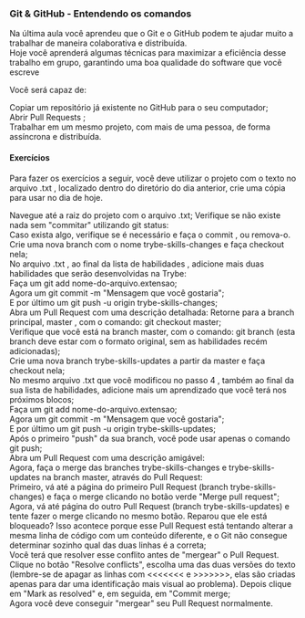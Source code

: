 ### Git & GitHub - Entendendo os comandos

Na última aula você aprendeu que o Git e o GitHub podem te ajudar muito a trabalhar de maneira colaborativa e distribuída.\
Hoje você aprenderá algumas técnicas para maximizar a eficiência desse trabalho em grupo, garantindo uma boa qualidade do software que você escreve

Você será capaz de:

Copiar um repositório já existente no GitHub para o seu computador;\
Abrir Pull Requests ;\
Trabalhar em um mesmo projeto, com mais de uma pessoa, de forma assíncrona e distribuída.

#### Exercícios

Para fazer os exercícios a seguir, você deve utilizar o projeto com o texto no arquivo .txt , localizado dentro do diretório do dia anterior, crie uma cópia para usar no dia de hoje.

Navegue até a raiz do projeto com o arquivo .txt;
Verifique se não existe nada sem "commitar" utilizando git status:\
Caso exista algo, verifique se é necessário e faça o commit , ou remova-o.\
Crie uma nova branch com o nome trybe-skills-changes e faça checkout nela;\
No arquivo .txt , ao final da lista de habilidades , adicione mais duas habilidades que serão desenvolvidas na Trybe:\
Faça um git add nome-do-arquivo.extensao;\
Agora um git commit -m "Mensagem que você gostaria";\
E por último um git push -u origin trybe-skills-changes;\
Abra um Pull Request com uma descrição detalhada:
Retorne para a branch principal, master , com o comando: git checkout master;\
Verifique que você está na branch master, com o comando: git branch (esta branch deve estar com o formato original, sem as habilidades recém adicionadas);\
Crie uma nova branch trybe-skills-updates a partir da master e faça checkout nela;\
No mesmo arquivo .txt que você modificou no passo 4 , também ao final da sua lista de habilidades, adicione mais um aprendizado que você terá nos próximos blocos;\
Faça um git add nome-do-arquivo.extensao;\
Agora um git commit -m "Mensagem que você gostaria";\
E por último um git push -u origin trybe-skills-updates;\
Após o primeiro "push" da sua branch, você pode usar apenas o comando git push;\
Abra um Pull Request com uma descrição amigável:\
Agora, faça o merge das branches trybe-skills-changes e trybe-skills-updates na branch master, através do Pull Request:\
Primeiro, vá até a página do primeiro Pull Request (branch trybe-skills-changes) e faça o merge clicando no botão verde "Merge pull request";\
Agora, vá até página do outro Pull Request (branch trybe-skills-updates) e tente fazer o merge clicando no mesmo botão. Reparou que ele está bloqueado? Isso acontece porque esse Pull Request está tentando alterar a mesma linha de código com um conteúdo diferente, e o Git não consegue determinar sozinho qual das duas linhas é a correta;\
Você terá que resolver esse conflito antes de "mergear" o Pull Request. Clique no botão "Resolve conflicts", escolha uma das duas versões do texto (lembre-se de apagar as linhas com <<<<<<< e >>>>>>>, elas são criadas apenas para dar uma identificação mais visual ao problema). Depois clique em "Mark as resolved" e, em seguida, em "Commit merge;\
Agora você deve conseguir "mergear" seu Pull Request normalmente.
